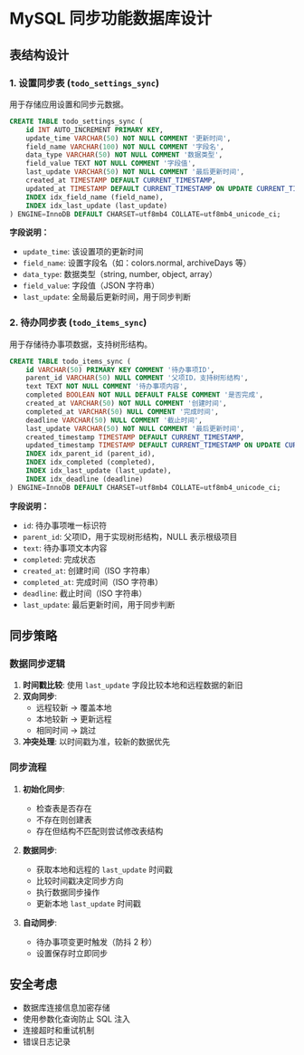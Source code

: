 # MySQL 同步功能数据库设计

## 表结构设计

### 1. 设置同步表 (`todo_settings_sync`)

用于存储应用设置和同步元数据。

```sql
CREATE TABLE todo_settings_sync (
    id INT AUTO_INCREMENT PRIMARY KEY,
    update_time VARCHAR(50) NOT NULL COMMENT '更新时间',
    field_name VARCHAR(100) NOT NULL COMMENT '字段名',
    data_type VARCHAR(50) NOT NULL COMMENT '数据类型',
    field_value TEXT NOT NULL COMMENT '字段值',
    last_update VARCHAR(50) NOT NULL COMMENT '最后更新时间',
    created_at TIMESTAMP DEFAULT CURRENT_TIMESTAMP,
    updated_at TIMESTAMP DEFAULT CURRENT_TIMESTAMP ON UPDATE CURRENT_TIMESTAMP,
    INDEX idx_field_name (field_name),
    INDEX idx_last_update (last_update)
) ENGINE=InnoDB DEFAULT CHARSET=utf8mb4 COLLATE=utf8mb4_unicode_ci;
```

**字段说明：**
- `update_time`: 该设置项的更新时间
- `field_name`: 设置字段名（如：colors.normal, archiveDays 等）
- `data_type`: 数据类型（string, number, object, array）
- `field_value`: 字段值（JSON 字符串）
- `last_update`: 全局最后更新时间，用于同步判断

### 2. 待办同步表 (`todo_items_sync`)

用于存储待办事项数据，支持树形结构。

```sql
CREATE TABLE todo_items_sync (
    id VARCHAR(50) PRIMARY KEY COMMENT '待办事项ID',
    parent_id VARCHAR(50) NULL COMMENT '父项ID，支持树形结构',
    text TEXT NOT NULL COMMENT '待办事项内容',
    completed BOOLEAN NOT NULL DEFAULT FALSE COMMENT '是否完成',
    created_at VARCHAR(50) NOT NULL COMMENT '创建时间',
    completed_at VARCHAR(50) NULL COMMENT '完成时间',
    deadline VARCHAR(50) NULL COMMENT '截止时间',
    last_update VARCHAR(50) NOT NULL COMMENT '最后更新时间',
    created_timestamp TIMESTAMP DEFAULT CURRENT_TIMESTAMP,
    updated_timestamp TIMESTAMP DEFAULT CURRENT_TIMESTAMP ON UPDATE CURRENT_TIMESTAMP,
    INDEX idx_parent_id (parent_id),
    INDEX idx_completed (completed),
    INDEX idx_last_update (last_update),
    INDEX idx_deadline (deadline)
) ENGINE=InnoDB DEFAULT CHARSET=utf8mb4 COLLATE=utf8mb4_unicode_ci;
```

**字段说明：**
- `id`: 待办事项唯一标识符
- `parent_id`: 父项ID，用于实现树形结构，NULL 表示根级项目
- `text`: 待办事项文本内容
- `completed`: 完成状态
- `created_at`: 创建时间（ISO 字符串）
- `completed_at`: 完成时间（ISO 字符串）
- `deadline`: 截止时间（ISO 字符串）
- `last_update`: 最后更新时间，用于同步判断

## 同步策略

### 数据同步逻辑

1. **时间戳比较**: 使用 `last_update` 字段比较本地和远程数据的新旧
2. **双向同步**: 
   - 远程较新 → 覆盖本地
   - 本地较新 → 更新远程
   - 相同时间 → 跳过
3. **冲突处理**: 以时间戳为准，较新的数据优先

### 同步流程

1. **初始化同步**:
   - 检查表是否存在
   - 不存在则创建表
   - 存在但结构不匹配则尝试修改表结构

2. **数据同步**:
   - 获取本地和远程的 `last_update` 时间戳
   - 比较时间戳决定同步方向
   - 执行数据同步操作
   - 更新本地 `last_update` 时间戳

3. **自动同步**:
   - 待办事项变更时触发（防抖 2 秒）
   - 设置保存时立即同步

## 安全考虑

- 数据库连接信息加密存储
- 使用参数化查询防止 SQL 注入
- 连接超时和重试机制
- 错误日志记录

